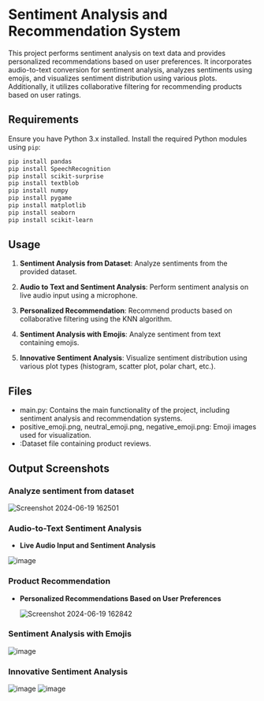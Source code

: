 
# Sentiment Analysis and Recommendation System

This project performs sentiment analysis on text data and provides personalized recommendations based on user preferences. It incorporates audio-to-text conversion for sentiment analysis, analyzes sentiments using emojis, and visualizes sentiment distribution using various plots. Additionally, it utilizes collaborative filtering for recommending products based on user ratings.

## Requirements

Ensure you have Python 3.x installed. Install the required Python modules using `pip`:

```bash
pip install pandas
pip install SpeechRecognition
pip install scikit-surprise
pip install textblob
pip install numpy
pip install pygame
pip install matplotlib
pip install seaborn
pip install scikit-learn
```

## Usage

1. **Sentiment Analysis from Dataset**: Analyze sentiments from the provided dataset.

2. **Audio to Text and Sentiment Analysis**: Perform sentiment analysis on live audio input using a microphone.

3. **Personalized Recommendation**: Recommend products based on collaborative filtering using the KNN algorithm.

4. **Sentiment Analysis with Emojis**: Analyze sentiment from text containing emojis.

5. **Innovative Sentiment Analysis**: Visualize sentiment distribution using various plot types (histogram, scatter plot, polar chart, etc.).

## Files

- main.py: Contains the main functionality of the project, including sentiment analysis and recommendation systems.
- positive_emoji.png, neutral_emoji.png, negative_emoji.png: Emoji images used for visualization.
- :Dataset file containing product reviews.

## Output Screenshots

### Analyze sentiment from dataset

![Screenshot 2024-06-19 162501](https://github.com/Swaathy05/Sentiment-Analysis-tool/assets/115560161/1f7f1e19-2859-40de-b09f-8621a0f304bf)


### Audio-to-Text Sentiment Analysis

- **Live Audio Input and Sentiment Analysis**
  
 ![image](https://github.com/Swaathy05/Sentiment-Analysis-tool/assets/115560161/6d225b27-161a-48c6-8119-ab07433daf70)


### Product Recommendation

- **Personalized Recommendations Based on User Preferences**
  
  ![Screenshot 2024-06-19 162842](https://github.com/Swaathy05/Sentiment-Analysis-tool/assets/115560161/b9756686-1bde-4876-8880-6291f92e3138)


### Sentiment Analysis with Emojis


  ![image](https://github.com/Swaathy05/Sentiment-Analysis-tool/assets/115560161/69045b65-40c2-475e-891f-2990833c440d)

### Innovative Sentiment Analysis

![image](https://github.com/Swaathy05/Sentiment-Analysis-tool/assets/115560161/40432349-ace8-43f6-97ef-fef6c4613eaa)
![image](https://github.com/Swaathy05/Sentiment-Analysis-tool/assets/115560161/d2aef1d2-0dc0-454e-a992-4e23492209da)

